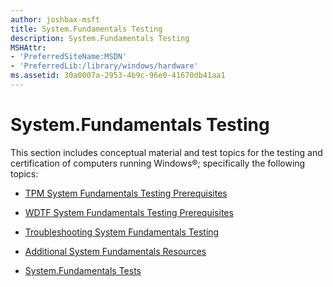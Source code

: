 ```yaml
---
author: joshbax-msft
title: System.Fundamentals Testing
description: System.Fundamentals Testing
MSHAttr:
- 'PreferredSiteName:MSDN'
- 'PreferredLib:/library/windows/hardware'
ms.assetid: 30a0007a-2953-4b9c-96e0-41670db41aa1
---
```


# System.Fundamentals Testing


This section includes conceptual material and test topics for the testing and certification of computers running Windows®; specifically the following topics:

-   [TPM System Fundamentals Testing Prerequisites](tpm-system-fundamentals-testing-prerequisites.md)

-   [WDTF System Fundamentals Testing Prerequisites](wdtf-system-fundamentals-testing-prerequisites.md)

-   [Troubleshooting System Fundamentals Testing](troubleshooting-system-fundamentals-testing.md)

-   [Additional System Fundamentals Resources](additional-system-fundamentals-resources.md)

-   [System.Fundamentals Tests](systemfundamentals-tests.md)

 

 






